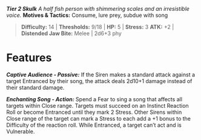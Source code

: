 ***Tier 2 Skulk***
*A half fish person with shimmering scales and an irresistible voice.*
**Motives & Tactics:** Consume, lure prey, subdue with song

> **Difficulty:** 14 | **Thresholds:** 9/18 | **HP:** 5 | **Stress:** 3
> **ATK:** +2 | **Distended Jaw Bite:** Melee | 2d6+3 phy

# Features

***Captive Audience - Passive:*** If the Siren makes a standard attack against a target Entranced by their song, the attack deals 2d10+1 damage instead of their standard damage.

***Enchanting Song - Action:*** Spend a Fear to sing a song that affects all targets within Close range. Targets must succeed on an Instinct Reaction Roll or become Entranced until they mark 2 Stress. Other Sirens within Close range of the target can mark a Stress to each add a +1 bonus to the Difficulty of the reaction roll. While Entranced, a target can’t act and is Vulnerable.

